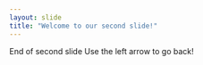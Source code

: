 ```yaml
---
layout: slide
title: "Welcome to our second slide!"
---
```

End of second slide
Use the left arrow to go back!
